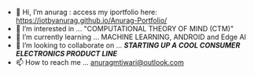 - 👋 Hi, I’m anurag : access my iportfolio here: https://iotbyanurag.github.io/Anurag-Portfolio/
- 👀 I’m interested in ... "COMPUTATIONAL THEORY OF MIND (CTM)"
- 🌱 I’m currently learning ...  MACHINE LEARNING, ANDROID and Edge AI
- 💞️ I’m looking to collaborate on ... ***STARTING UP A COOL CONSUMER ELECTRONICS PRODUCT LINE***
- 📫 How to reach me ... anuragmtiwari@outlook.com

<!---
iotbyanurag/iotbyanurag is a ✨ special ✨ repository because its `README.md` (this file) appears on your GitHub profile.
You can click the Preview link to take a look at your changes.
--->
